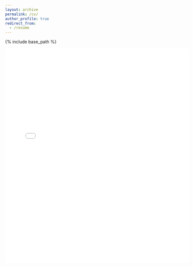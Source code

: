 ```yaml
---
layout: archive
permalink: /cv/
author_profile: true
redirect_from:
  - /resume
---
```


{% include base_path %}

<embed src="{{ site.baseurl }}/files/GiacomoMedda_Resume_2023.pdf" width="600" height="700" type='application/pdf'>
